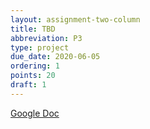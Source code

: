```yaml
---
layout: assignment-two-column
title: TBD
abbreviation: P3
type: project
due_date: 2020-06-05
ordering: 1 
points: 20
draft: 1
---
```


[Google Doc](https://docs.google.com/document/d/16DKHCKL4qQOxsXHzQ0rk244YOQ3kWCk49izeDpIfcOE/edit#)